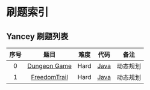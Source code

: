 # 刷题索引

## Yancey 刷题列表

| 序号 |                            题目                             | 难度 |                    代码                    |   备注   |
| :--: | :---------------------------------------------------------: | :--: | :----------------------------------------: | :------: |
|  0   | [Dungeon Game](https://leetcode.cn/problems/dungeon-game/)  | Hard | [Java](../src/main/java/DungeonGame.java)  | 动态规划 |
|  1   | [FreedomTrail](https://leetcode.cn/problems/freedom-trail/) | Hard | [Java](../src/main/java/FreedomTrail.java) | 动态规划 |
